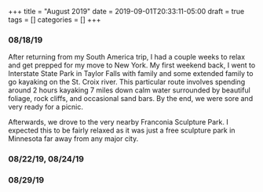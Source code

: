 +++
title = "August 2019"
date = 2019-09-01T20:33:11-05:00
draft = true
tags = []
categories = []
+++

### 08/18/19
After returning from my South America trip, I had a couple weeks to relax and get prepped for my move to New York. My first weekend back, I went to Interstate State Park in Taylor Falls with family and some extended family to go kayaking on the St. Croix river. This particular route involves spending around 2 hours kayaking 7 miles down calm water surrounded by beautiful foliage, rock cliffs, and occasional sand bars. By the end, we were sore and very ready for a picnic.

Afterwards, we drove to the very nearby Franconia Sculpture Park. I expected this to be fairly relaxed as it was just a free sculpture park in Minnesota far away from any major city.


### 08/22/19, 08/24/19


### 08/29/19



